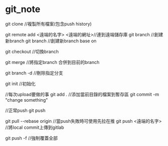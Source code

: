 # git_note

git clone <git repostory url> //複製所有檔案(包含push history)

git remote add <遠端的名字>  <遠端的網址>//連到遠端儲存庫
git branch <new-branch> //創建新branch
git branch <new-branch> <base-branch> //創建新branch base on <base-branch>

git checkout <branch> //切換branch

git merge <branch> //將指定branch 合併到目前的branch

git branch -d <branch> //刪除指定分支

git init //初始化

//每次upload要做的事
git add . //添加當前目錄的檔案到暫存區
git commit -m "change something"
 
//正常push
git push

git pull --rebase origin <branch> //當push失敗時可使用先拉在推
git push <遠端的名字> <gitlab branch>//將local commit上傳到gitlab
  
git push -f //強制覆蓋全部